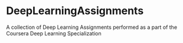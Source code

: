 # DeepLearningAssignments
A collection of Deep Learning Assignments performed as a part of the Coursera Deep Learning Specialization
